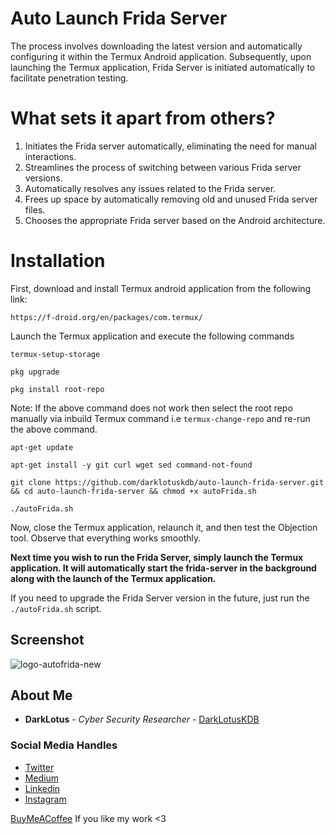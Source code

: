 # Auto Launch Frida Server
The process involves downloading the latest version and automatically configuring it within the Termux Android application. Subsequently, upon launching the Termux application, Frida Server is initiated automatically to facilitate penetration testing.


# What sets it apart from others?
1. Initiates the Frida server automatically, eliminating the need for manual interactions.
2. Streamlines the process of switching between various Frida server versions.
3. Automatically resolves any issues related to the Frida server.
4. Frees up space by automatically removing old and unused Frida server files.
5. Chooses the appropriate Frida server based on the Android architecture.


# Installation
First, download and install Termux android application from the following link:
```
https://f-droid.org/en/packages/com.termux/
```
Launch the Termux application and execute the following commands 
```
termux-setup-storage
```
```
pkg upgrade
```
```
pkg install root-repo
```
Note: If the above command does not work then select the root repo manually via inbuild Termux command i.e ``` termux-change-repo ``` and re-run the above command. 
```
apt-get update
```
```
apt-get install -y git curl wget sed command-not-found
```
```
git clone https://github.com/darklotuskdb/auto-launch-frida-server.git && cd auto-launch-frida-server && chmod +x autoFrida.sh
```
```
./autoFrida.sh
```
Now, close the Termux application, relaunch it, and then test the Objection tool. Observe that everything works smoothly.

**Next time you wish to run the Frida Server, simply launch the Termux application. It will automatically start the frida-server in the background along with the launch of the Termux application.**

If you need to upgrade the Frida Server version in the future, just run the ``` ./autoFrida.sh ``` script.


## Screenshot
![logo-autofrida-new](https://github.com/darklotuskdb/auto-launch-frida-server/assets/29382875/cead500d-9e83-4ee7-8acb-1093673d4867)


## About Me

* **DarkLotus** - *Cyber Security Researcher* - [DarkLotusKDB](https://github.com/darklotuskdb)

### Social Media Handles
* [Twitter](https://twitter.com/darklotuskdb)
* [Medium](https://medium.com/@darklotus)
* [Linkedin](https://www.linkedin.com/in/kamaldeepbhati/)
* [Instagram](https://www.instagram.com/kamaldeepbhati/)

[BuyMeACoffee](https://www.buymeacoffee.com/darklotus) If you like my work <3

